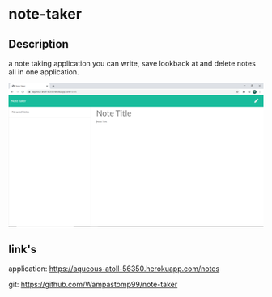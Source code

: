 # note-taker

## Description

a note taking application you can write, save lookback at and delete notes all in one application.

![Screenshot](Screenshot.png)

## link's

application:  https://aqueous-atoll-56350.herokuapp.com/notes

git: https://github.com/Wampastomp99/note-taker

